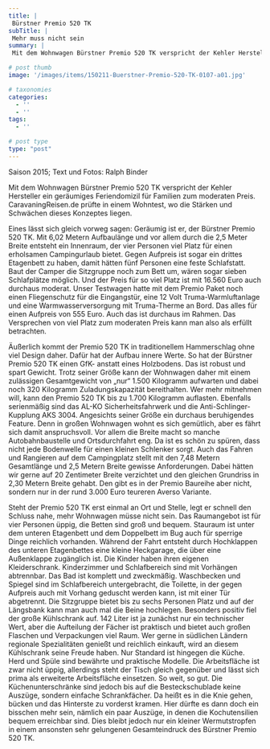 ```yaml
---
title: |
 Bürstner Premio 520 TK
subTitle: |
 Mehr muss nicht sein
summary: |
 Mit dem Wohnwagen Bürstner Premio 520 TK verspricht der Kehler Hersteller ein geräumiges Feriendomizil für Familien zum moderaten Preis. CaravaningReisen.de prüfte in einem Wohntest, wo die Stärken und Schwächen dieses Konzeptes liegen.

# post thumb
image: '/images/items/150211-Buerstner-Premio-520-TK-0107-a01.jpg'

# taxonomies
categories: 
  - ''
  - ''
tags:
  - ''

# post type
type: "post"
---
```


Saison 2015; Text und Fotos: Ralph Binder  

Mit dem Wohnwagen Bürstner Premio 520 TK verspricht der Kehler Hersteller ein geräumiges Feriendomizil für Familien zum moderaten Preis. CaravaningReisen.de prüfte in einem Wohntest, wo die Stärken und Schwächen dieses Konzeptes liegen.  

Eines lässt sich gleich vorweg sagen: Geräumig ist er, der Bürstner Premio 520 TK. Mit 6,02 Metern Aufbaulänge und vor allem durch die 2,5 Meter Breite entsteht ein Innenraum, der vier Personen viel Platz für einen erholsamen Campingurlaub bietet. Gegen Aufpreis ist sogar ein drittes Etagenbett zu haben, damit hätten fünf Personen eine feste Schlafstatt. Baut der Camper die Sitzgruppe noch zum Bett um, wären sogar sieben Schlafplätze möglich. Und der Preis für so viel Platz ist mit 16.560 Euro auch durchaus moderat. Unser Testwagen hatte mit dem Premio Paket noch einen Fliegenschutz für die Eingangstür, eine 12 Volt Truma-Warmluftanlage und eine Warmwasserversorgung mit Truma-Therme an Bord. Das alles für einen Aufpreis von 555 Euro. Auch das ist durchaus im Rahmen. Das Versprechen von viel Platz zum moderaten Preis kann man also als erfüllt betrachten.  

Äußerlich kommt der Premio 520 TK in traditionellem Hammerschlag ohne viel Design daher. Dafür hat der Aufbau innere Werte. So hat der Bürstner Premio 520 TK einen GfK- anstatt eines Holzbodens. Das ist robust und spart Gewicht. Trotz seiner Größe kann der Wohnwagen daher mit einem zulässigen Gesamtgewicht von „nur“ 1.500 Kilogramm aufwarten und dabei noch 320 Kilogramm Zuladungskapazität bereithalten. Wer mehr mitnehmen will, kann den Premio 520 TK bis zu 1.700 Kilogramm auflasten. Ebenfalls serienmäßig sind das AL-KO Sicherheitsfahrwerk und die Anti-Schlinger-Kupplung AKS 3004. Angesichts seiner Größe ein durchaus beruhigendes Feature. Denn in großen Wohnwagen wohnt es sich gemütlich, aber es fährt sich damit anspruchsvoll. Vor allem die Breite macht so manche Autobahnbaustelle und Ortsdurchfahrt eng. Da ist es schön zu spüren, dass nicht jede Bodenwelle für einen kleinen Schlenker sorgt. Auch das Fahren und Rangieren auf dem Campingplatz stellt mit den 7,48 Metern Gesamtlänge und 2,5 Metern Breite gewisse Anforderungen. Dabei hätten wir gerne auf 20 Zentimeter Breite verzichtet und den gleichen Grundriss in 2,30 Metern Breite gehabt. Den gibt es in der Premio Baureihe aber nicht, sondern nur in der rund 3.000 Euro teureren Averso Variante.   

Steht der Premio 520 TK erst einmal an Ort und Stelle, legt er schnell den Schluss nahe, mehr Wohnwagen müsse nicht sein. Das Raumangebot ist für vier Personen üppig, die Betten sind groß und bequem. Stauraum ist unter dem unteren Etagenbett und dem Doppelbett im Bug auch für sperrige Dinge reichlich vorhanden. Während der Fahrt entsteht durch Hochklappen des unteren Etagenbettes eine kleine Heckgarage, die über eine Außenklappe zugänglich ist. Die Kinder haben ihren eigenen Kleiderschrank. Kinderzimmer und Schlafbereich sind mit Vorhängen abtrennbar. Das Bad ist komplett und zweckmäßig. Waschbecken und Spiegel sind im Schlafbereich untergebracht, die Toilette, in der gegen Aufpreis auch mit Vorhang geduscht werden kann, ist mit einer Tür abgetrennt. Die Sitzgruppe bietet bis zu sechs Personen Platz und auf der Längsbank kann man auch mal die Beine hochlegen. Besonders positiv fiel der große Kühlschrank auf. 142 Liter ist ja zunächst nur ein technischer Wert, aber die Aufteilung der Fächer ist praktisch und bietet auch großen Flaschen und Verpackungen viel Raum. Wer gerne in südlichen Ländern regionale Spezialitäten genießt und reichlich einkauft, wird an diesem Kühlschrank seine Freude haben. Nur Standard ist hingegen die Küche. Herd und Spüle sind bewährte und praktische Modelle. Die Arbeitsfläche ist zwar nicht üppig, allerdings steht der Tisch gleich gegenüber und lässt sich prima als erweiterte Arbeitsfläche einsetzen. So weit, so gut. Die Küchenunterschränke sind jedoch bis auf die Besteckschublade keine Auszüge, sondern einfache Schrankfächer. Da heißt es in die Knie gehen, bücken und das Hinterste zu vorderst kramen. Hier dürfte es dann doch ein bisschen mehr sein, nämlich ein paar Auszüge, in denen die Kochutensilien bequem erreichbar sind. Dies bleibt jedoch nur ein kleiner Wermutstropfen in einem ansonsten sehr gelungenen Gesamteindruck des Bürstner Premio 520 TK.